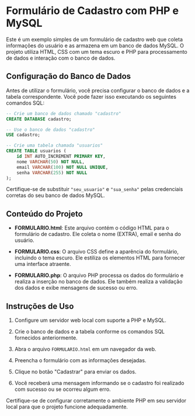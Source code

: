 # Formulário de Cadastro com PHP e MySQL
Este é um exemplo simples de um formulário de cadastro web que coleta informações do usuário e as armazena em um banco de dados MySQL. O projeto utiliza HTML, CSS com um tema escuro e PHP para processamento de dados e interação com o banco de dados.

## Configuração do Banco de Dados
Antes de utilizar o formulário, você precisa configurar o banco de dados e a tabela correspondente. Você pode fazer isso executando os seguintes comandos SQL:
```sql
-- Crie um banco de dados chamado "cadastro"
CREATE DATABASE cadastro;

-- Use o banco de dados "cadastro"
USE cadastro;

-- Crie uma tabela chamada "usuarios"
CREATE TABLE usuarios (
    id INT AUTO_INCREMENT PRIMARY KEY,
    nome VARCHAR(50) NOT NULL,
    email VARCHAR(100) NOT NULL UNIQUE,
    senha VARCHAR(255) NOT NULL
);
```

Certifique-se de substituir `"seu_usuario"` e `"sua_senha"` pelas credenciais corretas do seu banco de dados MySQL.

## Conteúdo do Projeto
- **FORMULARIO.html**: Este arquivo contém o código HTML para o formulário de cadastro. Ele coleta o nome (EXTRA), email e senha do usuário.

- **FORMULARIO.css**: O arquivo CSS define a aparência do formulário, incluindo o tema escuro. Ele estiliza os elementos HTML para fornecer uma interface atraente.

- **FORMULARIO.php**: O arquivo PHP processa os dados do formulário e realiza a inserção no banco de dados. Ele também realiza a validação dos dados e exibe mensagens de sucesso ou erro.

## Instruções de Uso
1. Configure um servidor web local com suporte a PHP e MySQL.

2. Crie o banco de dados e a tabela conforme os comandos SQL fornecidos anteriormente.

3. Abra o arquivo `FORMULARIO.html` em um navegador da web.

4. Preencha o formulário com as informações desejadas.

5. Clique no botão "Cadastrar" para enviar os dados.

6. Você receberá uma mensagem informando se o cadastro foi realizado com sucesso ou se ocorreu algum erro.

Certifique-se de configurar corretamente o ambiente PHP em seu servidor local para que o projeto funcione adequadamente.